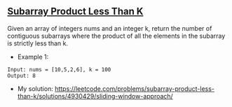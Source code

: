 ## [Subarray Product Less Than K](https://leetcode.com/problems/subarray-product-less-than-k/descriptios)

Given an array of integers nums and an integer k, return the number of contiguous subarrays where the product of all the elements in the subarray is strictly less than k.


- Example 1:
```
Input: nums = [10,5,2,6], k = 100
Output: 8
```

- My solution: https://leetcode.com/problems/subarray-product-less-than-k/solutions/4930429/sliding-window-approach/
